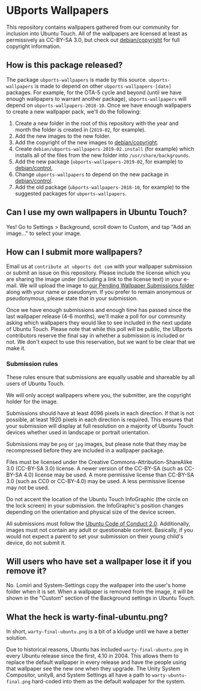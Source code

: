 # UBports Wallpapers

This repository contains wallpapers gathered from our community for inclusion into Ubuntu Touch. All of the wallpapers are licensed at least as permissively as CC-BY-SA 3.0, but check out [debian/copyright](debian/copyright) for full copyright information.

## How is this package released?

The package `ubports-wallpapers` is made by this source. `ubports-wallpapers` is made to depend on other `ubports-wallpapers-[date]` packages. For example, for the OTA-5 cycle and beyond (until we have enough wallpapers to warrant another package), `ubports-wallpapers` will depend on `ubports-wallpapers-2018-10`. Once we have enough wallpapers to create a new wallpaper pack, we'll do the following:

1. Create a new folder in the root of this repository with the year and month the folder is created in (`2019-02`, for example).
1. Add the new images to the new folder.
1. Add the copyright of the new images to [debian/copyright](debian/copyright).
1. Create `debian/ubports-wallpapers-2019-02.install` (for example) which installs all of the files from the new folder into `/usr/share/backgrounds`.
1. Add the new package (`ubports-wallpapers-2019-02`, for example) to [debian/control](debian/control),
1. Change `ubports-wallpapers` to depend on the new package in [debian/control](debian/control).
1. Add the old package (`ubports-wallpapers-2018-10`, for example) to the suggested packages for `ubports-wallpapers`.

## Can I use my own wallpapers in Ubuntu Touch?

Yes! Go to Settings > Background, scroll down to Custom, and tap "Add an image..." to select your image.

## How can I submit more wallpapers?

Email us at `contribute at ubports dot com` with your wallpaper submission or submit an issue on this repository. Please include the license which you are sharing the image under (including a link to the license text) in your e-mail. We will upload the image to [our Pending Wallpaper Submissions folder](https://nc.ubports.com/s/oiAHpNGMyryCbXe) along with your name or pseudonym. If you prefer to remain anonymous or pseudonymous, please state that in your submission.

Once we have enough submissions and enough time has passed since the last wallpaper release (4-6 months), we'll make a poll for our community asking which wallpapers they would like to see included in the next update of Ubuntu Touch. Please note that while this poll will be public, the UBports contributors reserve the final say in whether a submission is included or not. We don't expect to use this reservation, but we want to be clear that we make it.

### Submission rules

These rules ensure that submissions are equally usable and shareable by all users of Ubuntu Touch.

We will only accept wallpapers where you, the submitter, are the copyright holder for the image.

Submissions should have at least 4096 pixels in each direction. If that is not possible, at least 1920 pixels in each direction is required. This ensures that your submission will display at full resolution on a majority of Ubuntu Touch devices whether used in landscape or portrait orientation.

Submissions may be `png` or `jpg` images, but please note that they may be recompressed before they are included in a wallpaper package.

Files must be licensed under the Creative Commons-Attribution-ShareAlike 3.0 (CC-BY-SA 3.0) license. A newer version of the CC-BY-SA (such as CC-BY-SA 4.0) license may be used. A more permissive license than CC-BY-SA 3.0 (such as CC0 or CC-BY-4.0) may be used. A less permissive license may not be used.

Do not accent the location of the Ubuntu Touch InfoGraphic (the circle on the lock screen) in your submission. the InfoGraphic's position changes depending on the orientation and physical size of the device screen.

All submissions must follow the [Ubuntu Code of Conduct 2.0](https://www.ubuntu.com/community/code-of-conduct). Additionally, images must not contain any adult or questionable content. Basically, if you would not expect a parent to set your submission on their young child's device, do not submit it.

## Will users who have set a wallpaper lose it if you remove it?

No. Lomiri and System-Settings copy the wallpaper into the user's home folder when it is set. When a wallpaper is removed from the image, it will be shown in the "Custom" section of the Background settings in Ubuntu Touch.

## What the heck is warty-final-ubuntu.png?

In short, `warty-final-ubuntu.png` is a bit of a kludge until we have a better solution.

Due to historical reasons, Ubuntu has included `warty-final-ubuntu.png` in every Ubuntu release since the first, 4.10 in 2004. This allows them to replace the default wallpaper in every release and have the people using that wallpaper see the new one when they upgrade. The Unity System Compositor, unity8, and System Settings all have a path to `warty-ubuntu-final.png` hard-coded into them as the default wallpaper for the system.
